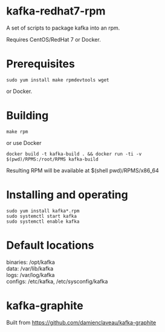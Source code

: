 # kafka-redhat7-rpm

A set of scripts to package kafka into an rpm.

Requires CentOS/RedHat 7 or Docker.

# Prerequisites

    sudo yum install make rpmdevtools wget

or Docker.

# Building

    make rpm

or use Docker

    docker build -t kafka-build . && docker run -ti -v $(pwd)/RPMS:/root/RPMS kafka-build

Resulting RPM will be available at $(shell pwd)/RPMS/x86_64

# Installing and operating

    sudo yum install kafka*.rpm
    sudo systemctl start kafka
    sudo systemctl enable kafka

# Default locations

binaries: /opt/kafka  
data:     /var/lib/kafka  
logs:     /var/log/kafka  
configs:  /etc/kafka, /etc/sysconfig/kafka  

# kafka-graphite

Built from https://github.com/damienclaveau/kafka-graphite
